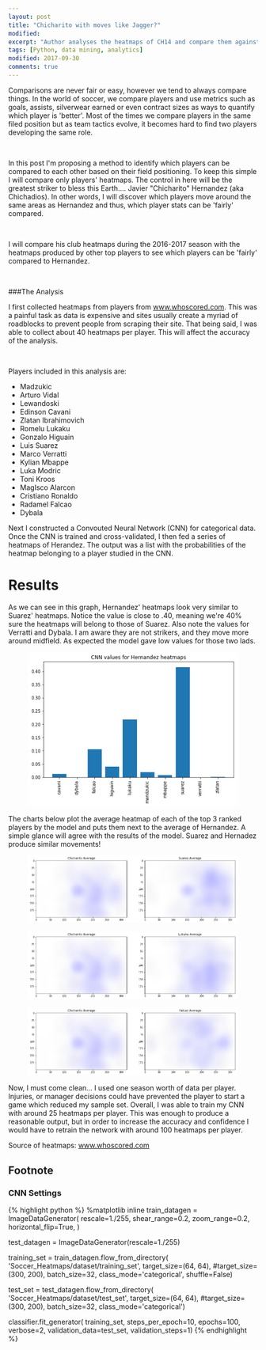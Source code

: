 ```yaml
---
layout: post
title: "Chicharito with moves like Jagger?"
modified:
excerpt: "Author analyses the heatmaps of CH14 and compare them against other players"
tags: [Python, data mining, analytics]
modified: 2017-09-30
comments: true
---
```


Comparisons are never fair or easy, however we tend to always compare things. In the world of soccer, we compare players and use metrics such as goals, assists, silverwear earned or even contract sizes as ways to quantify which player is 'better'. Most of the times we compare players in the same filed position but as team tactics evolve, it becomes hard to find two players developing the same role.

<br>

In this post I'm proposing a method to identify which players can be compared to each other based on their field positioning. To keep this simple I will compare only players' heatmaps. The control in here will be the greatest striker to bless this Earth.... Javier "Chicharito" Hernandez (aka Chichadios). In other words, I will discover which players move around the same areas as Hernandez and thus, which player stats can be 'fairly' compared.

<br>

I will compare his club heatmaps during the 2016-2017 season with the heatmaps produced by other top players to see which players can be 'fairly' compared to Hernandez.

<br>

###The Analysis 

I first collected heatmaps from players from www.whoscored.com. This was a painful task as data is expensive and sites usually create a myriad of roadblocks to prevent people from scraping their site. That being said, I was able to collect about 40 heatmaps per player. This will affect the accuracy of the analysis.

<br>

Players included in this analysis are:
 
* Madzukic
* Arturo Vidal
* Lewandoski
* Edinson Cavani
* Zlatan Ibrahimovich
* Romelu Lukaku
* Gonzalo Higuain
* Luis Suarez
* Marco Verratti
* Kylian Mbappe
* Luka Modric
* Toni Kroos
* MagIsco Alarcon
* Cristiano Ronaldo
* Radamel Falcao
* Dybala

Next I constructed a Convouted Neural Network (CNN) for categorical data. Once the CNN is trained and cross-validated, I then fed a series of heatmaps of Herandez. The output was a list with the probabilities of the heatmap belonging to a player studied in the CNN.


# Results

As we can see in this graph, Hernandez' heatmaps look very similar to Suarez' heatmaps. Notice the value is close to .40, meaning we're 40% sure the heatmaps will belong to those of Suarez. Also note the values for Verratti and Dybala. I am aware they are not strikers, and they move more around midfield. As expected the model gave low values for those two lads.



<figure>
     <img src="/images/ch14_heatmaps_study/overall_sumnary.png">
    <figcaption></figcaption>
</figure>


The charts below plot the average heatmap of each of the top 3 ranked players by the model and puts them next to the average of Hernandez. A simple glance will agree with the results of the model. Suarez and Hernadez produce similar movements!



<figure>
     <img src="/images/ch14_heatmaps_study/ch_suarez.png">
    <figcaption></figcaption>
</figure>

<figure>
     <img src="/images/ch14_heatmaps_study/ch_lukaku.png">
    <figcaption></figcaption>
</figure>

<figure>
     <img src="/images/ch14_heatmaps_study/ch_falcao.png">
    <figcaption></figcaption>
</figure>


Now, I must come clean... I used one season worth of data per player. Injuries, or manager decisions could have prevented the player to start a game which reduced my sample set. Overall, I was able to train my CNN with around 25 heatmaps per player. This was enough to produce a reasonable output, but in order to increase the accuracy and confidence I would have to retrain the network with around 100 heatmaps per player.

Source of heatmaps: www.whoscored.com 


## Footnote
### CNN Settings

{% highlight python %}
%matplotlib inline
train_datagen = ImageDataGenerator(
        rescale=1./255,
        shear_range=0.2,
        zoom_range=0.2,
        horizontal_flip=True,
        )

test_datagen = ImageDataGenerator(rescale=1./255)

training_set = train_datagen.flow_from_directory(
        'Soccer_Heatmaps/dataset/training_set',
        target_size=(64, 64),
        #target_size=(300, 200),
        batch_size=32,
        class_mode='categorical',
        shuffle=False)

test_set = test_datagen.flow_from_directory(
        'Soccer_Heatmaps/dataset/test_set',
        target_size=(64, 64),
        #target_size=(300, 200),
        batch_size=32,
        class_mode='categorical')

classifier.fit_generator(
        training_set,
        steps_per_epoch=10,
        epochs=100,
        verbose=2,
        validation_data=test_set,
        validation_steps=1)
{% endhighlight %}
